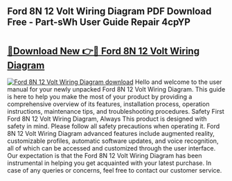 ## Ford 8N 12 Volt Wiring Diagram PDF Download Free - Part-sWh User Guide Repair 4cpYP

# <h2><a href="http://dftsml5.blite.top/?on=Ford+8N+12+Volt+Wiring+Diagram">🔗Download New 👉🔴 Ford 8N 12 Volt Wiring Diagram</a></h2>

[![Ford 8N 12 Volt Wiring Diagram download](https://i.imgur.com/lujVjoI.png)](http://dftsml5.blite.top/?on=Ford+8N+12+Volt+Wiring+Diagram)
Hello and welcome to the user manual for your newly unpacked Ford 8N 12 Volt Wiring Diagram. This guide is here to help you make the most of your product by providing a comprehensive overview of its features, installation process, operation instructions, maintenance tips, and troubleshooting procedures. Safety First Ford 8N 12 Volt Wiring Diagram, Always This product is designed with safety in mind. Please follow all safety precautions when operating it. Ford 8N 12 Volt Wiring Diagram advanced features include augmented reality, customizable profiles, automatic software updates, and voice recognition, all of which can be accessed and customized through the user interface. Our expectation is that the Ford 8N 12 Volt Wiring Diagram has been instrumental in helping you get acquainted with your latest purchase. In case of any queries or concerns, feel free to contact our customer service.
